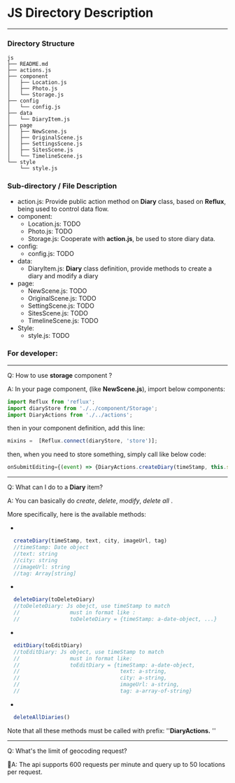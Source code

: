 # JS Directory Description

---

### Directory Structure

```
js
├── README.md
├── actions.js
├── component
│   ├── Location.js
│   ├── Photo.js
│   └── Storage.js
├── config
│   └── config.js
├── data
│   └── DiaryItem.js
├── page
│   ├── NewScene.js
│   ├── OriginalScene.js
│   ├── SettingsScene.js
│   ├── SitesScene.js
│   └── TimelineScene.js
└── style
    └── style.js
```
### Sub-directory / File Description

- action.js: Provide public action method on **Diary** class, based on **Reflux**, being used to control data flow.
- component:
  - Location.js: TODO
  - Photo.js: TODO
  - Storage.js: Cooperate with **action.js**, be used to store diary data.
- config:
  - config.js: TODO
- data:
  - DiaryItem.js: **Diary** class definition, provide methods to create a diary and modify a diary
- page:
  - NewScene.js: TODO
  - OriginalScene.js: TODO
  - SettingScene.js: TODO
  - SitesScene.js: TODO
  - TimelineScene.js: TODO
- Style:
  - style.js: TODO

### For developer:

---

Q: How to use **storage** component ?

A: In your page component, (like **NewScene.js**), import below components:

```javascript
import Reflux from 'reflux';
import diaryStore from './../component/Storage';
import DiaryActions from './../actions';
```

then in your component definition, add this line:

```javascript
mixins =  [Reflux.connect(diaryStore, 'store')];
```

then, when you need to store something, simply call like below code:

```javascript
onSubmitEditing={(event) => {DiaryActions.createDiary(timeStamp, this.state.text)} }
```

---

Q: What can I do to a **Diary** item?

A: You can basically do *create*, *delete*, *modify*, *delete all* .

More specifically, here is the available methods:

- ​
```javascript
  createDiary(timeStamp, text, city, imageUrl, tag)
  //timeStamp: Date object
  //text: string
  //city: string
  //imageUrl: string
  //tag: Array[string]
```

- ​
```JavaScript
  deleteDiary(toDeleteDiary)
  //toDeleteDiary: Js obejct, use timeStamp to match
  //				must in format like :
  //        		toDeleteDiary = {timeStamp: a-date-object, ...}
```

- ​
```JavaScript
  editDiary(toEditDiary)
  //toEditDiary: Js object, use timeStamp to match
  //				must in format like:
  // 				toEditDiary = {timeStamp: a-date-object,
  //								text: a-string,
  //								city: a-string,
  //								imageUrl: a-string,
  //								tag: a-array-of-string}
```

- ​
```JavaScript
  deleteAllDiaries()
```

Note that all these methods must be called with prefix: ''**DiaryActions.** ''

---

Q: What's the limit of geocoding request?

A: The api supports 600 requests per minute and query up to 50 locations per request.